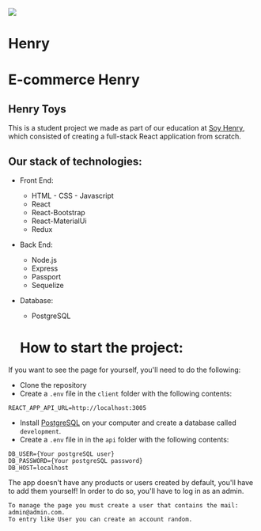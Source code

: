 <p align='left'>
    <img src='https://static.wixstatic.com/media/85087f_0d84cbeaeb824fca8f7ff18d7c9eaafd~mv2.png/v1/fill/w_160,h_30,al_c,q_85,usm_0.66_1.00_0.01/Logo_completo_Color_1PNG.webp' </img>
</p>

# Henry

# E-commerce Henry

## Henry Toys


This is a student project we made as part of our education at [Soy Henry](https://www.soyhenry.com/), which consisted of creating a full-stack React application from scratch.

## Our stack of technologies:
- Front End:
    + HTML - CSS - Javascript
    + React
    + React-Bootstrap
    + React-MaterialUi
    + Redux

- Back End:
    + Node.js
    + Express
    + Passport
    + Sequelize

- Database: 
    + PostgreSQL

    # How to start the project:

If you want to see the page for yourself, you'll need to do the following:

- Clone the repository
- Create a `.env` file in the `client` folder with the following contents: 
```
REACT_APP_API_URL=http://localhost:3005
```
- Install [PostgreSQL](https://www.postgresql.org/) on your computer and create a database called `development`.
- Create a `.env` file in in the `api` folder with the following contents:
```
DB_USER={Your postgreSQL user}
DB_PASSWORD={Your postgreSQL password}
DB_HOST=localhost

```

The app doesn't have any products or users created by default, you'll have to add them yourself! In order to do so, you'll have to log in as an admin.

```
To manage the page you must create a user that contains the mail: admin@admin.com.
To entry like User you can create an account random.
```
